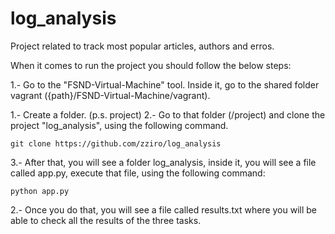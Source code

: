 # log_analysis
Project related to track most popular articles, authors and erros.

When it comes to run the project you should follow the below steps:

1.- Go to the "FSND-Virtual-Machine" tool. Inside it, go to the shared folder 
	vagrant ({path}/FSND-Virtual-Machine/vagrant).

1.- Create a folder. (p.s. project)
2.- Go to that folder (/project) and clone the project "log_analysis", using
	the  following command.

	git clone https://github.com/zziro/log_analysis

3.- After that, you will see a folder log_analysis, inside it, you will see a file called 	app.py, execute that file, using the following command:	

	python app.py

2.- Once you do that, you will see a file called results.txt where you
	will be able to check all the results of the three tasks.
